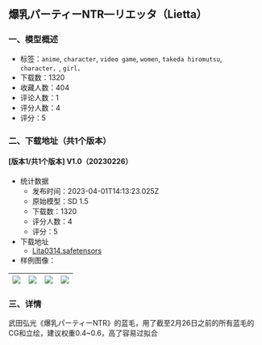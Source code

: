 ## 爆乳パーティーNTR—リエッタ（Lietta）
### 一、模型概述

- 标签：`anime`, `character`, `video game`, `women`, `takeda hiromutsu`, `character，`, `girl，`
- 下载数：1320
- 收藏人数：404
- 评论人数：1
- 评分人数：4
- 评分：5

### 二、下载地址（共1个版本）

#### [版本1/共1个版本] V1.0（20230226）

- 统计数据
  - 发布时间：2023-04-01T14:13:23.025Z
  - 原始模型：SD 1.5
  - 下载数：1320
  - 评分人数：4
  - 评分：5
- 下载地址
  - [Lita0314.safetensors](https://civitai.com/api/download/models/33181)
- 样例图像：

| <img src="https://image.civitai.com/xG1nkqKTMzGDvpLrqFT7WA/32f3b3d2-49a9-4298-1d03-dc31132adb00/width=450/378062.jpeg" /> | <img src="https://image.civitai.com/xG1nkqKTMzGDvpLrqFT7WA/9aa9748b-911d-429d-e6d1-8f5f4451b600/width=450/378080.jpeg" /> | <img src="https://image.civitai.com/xG1nkqKTMzGDvpLrqFT7WA/da7ecd79-7a26-4e6a-fd9f-0175cf008000/width=450/378079.jpeg" /> | <img src="https://image.civitai.com/xG1nkqKTMzGDvpLrqFT7WA/dd8f8db7-c1bc-4bbb-4631-9aa6b3469100/width=450/378078.jpeg" /> |
| ---- | ---- | ---- | ---- |


### 三、详情
<p>武田弘光《爆乳パーティーNTR》的蓝毛，用了截至2月26日之前的所有蓝毛的CG和立绘，建议权重0.4~0.6，高了容易过拟合</p>